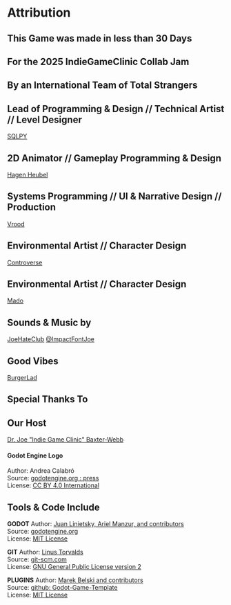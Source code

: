 # Attribution

## This Game was made in less than 30 Days
## For the 2025 IndieGameClinic Collab Jam
## By an International Team of Total Strangers


## Lead of Programming & Design // Technical Artist // Level Designer
[SQLPY](https://squarebit.itch.io/)  


## 2D Animator // Gameplay Programming & Design
[Hagen Heubel](https://hagenheubel.itch.io/) 


## Systems Programming // UI & Narrative Design // Production 
[Vrood](https://vr00d.itch.io/)


## Environmental Artist // Character Design
[Controverse](https://controverse.itch.io/)  


## Environmental Artist // Character Design
[Mado](https://imgflip.com/i/9sh159)


## Sounds & Music by
[JoeHateClub](https://joehc.itch.io/)
[@ImpactFontJoe](https://x.com/impactfontjoe)


## Good Vibes
[BurgerLad](https://burger-lad.itch.io/)


## Special Thanks To

## Our Host
[Dr. Joe "Indie Game Clinic" Baxter-Webb](https://www.patreon.com/indiegameclinic/about)



#### Godot Engine Logo
Author: Andrea Calabró  
Source: [godotengine.org : press](https://godotengine.org/press/)  
License: [CC BY 4.0 International](https://github.com/godotengine/godot/blob/master/LOGO_LICENSE.txt) 

## Tools & Code Include
**GODOT**
Author: [Juan Linietsky, Ariel Manzur, and contributors](https://godotengine.org/contact)  
Source: [godotengine.org](https://godotengine.org/)  
License: [MIT License](https://github.com/godotengine/godot/blob/master/LICENSE.txt) 

**GIT**
Author: [Linus Torvalds](https://github.com/torvalds)  
Source: [git-scm.com](https://git-scm.com/downloads)  
License: [GNU General Public License version 2](https://opensource.org/licenses/GPL-2.0)

**PLUGINS**
Author: [Marek Belski and contributors](https://github.com/Maaack/Godot-Game-Template/graphs/contributors)  
Source: [github: Godot-Game-Template](https://github.com/Maaack/Godot-Game-Template)  
License: [MIT License](https://opensource.org/license/mit) 
